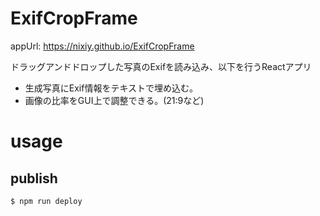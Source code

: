 # ExifCropFrame

appUrl: https://nixiy.github.io/ExifCropFrame

ドラッグアンドドロップした写真のExifを読み込み、以下を行うReactアプリ

- 生成写真にExif情報をテキストで埋め込む。
- 画像の比率をGUI上で調整できる。(21:9など)

# usage

## publish

`$ npm run deploy`
